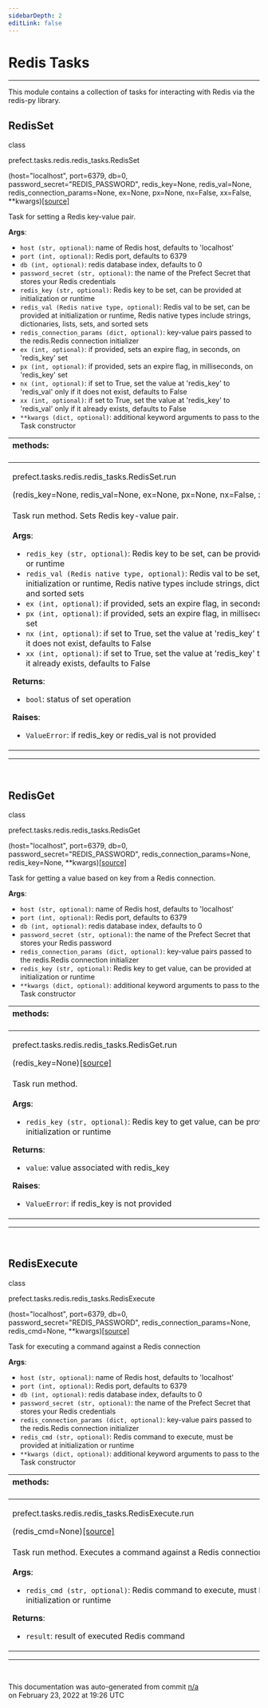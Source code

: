 ```yaml
---
sidebarDepth: 2
editLink: false
---
```

# Redis Tasks
---
This module contains a collection of tasks for interacting with Redis via
the redis-py library.
 ## RedisSet
 <div class='class-sig' id='prefect-tasks-redis-redis-tasks-redisset'><p class="prefect-sig">class </p><p class="prefect-class">prefect.tasks.redis.redis_tasks.RedisSet</p>(host=&quot;localhost&quot;, port=6379, db=0, password_secret=&quot;REDIS_PASSWORD&quot;, redis_key=None, redis_val=None, redis_connection_params=None, ex=None, px=None, nx=False, xx=False, **kwargs)<span class="source"><a href="https://github.com/PrefectHQ/prefect/blob/master/src/prefect/tasks/redis/redis_tasks.py#L8">[source]</a></span></div>

Task for setting a Redis key-value pair.

**Args**:     <ul class="args"><li class="args">`host (str, optional)`: name of Redis host, defaults to 'localhost'     </li><li class="args">`port (int, optional)`: Redis port, defaults to 6379     </li><li class="args">`db (int, optional)`: redis database index, defaults to 0     </li><li class="args">`password_secret (str, optional)`: the name of the Prefect Secret         that stores your Redis credentials     </li><li class="args">`redis_key (str, optional)`: Redis key to be set, can be provided at         initialization or runtime     </li><li class="args">`redis_val (Redis native type, optional)`: Redis val to be set, can be         provided at initialization or runtime, Redis native types include         strings, dictionaries, lists, sets, and sorted sets     </li><li class="args">`redis_connection_params (dict, optional)`: key-value pairs passed to         the redis.Redis connection initializer     </li><li class="args">`ex (int, optional)`: if provided, sets an expire flag, in seconds, on         'redis_key' set     </li><li class="args">`px (int, optional)`: if provided, sets an expire flag, in         milliseconds, on 'redis_key' set     </li><li class="args">`nx (int, optional)`: if set to True, set the value at 'redis_key' to         'redis_val' only if it does not exist, defaults to False     </li><li class="args">`xx (int, optional)`: if set to True, set the value at 'redis_key' to         'redis_val' only if it already exists, defaults to False     </li><li class="args">`**kwargs (dict, optional)`: additional keyword arguments to pass to the         Task constructor</li></ul>

|methods: &nbsp;&nbsp;&nbsp;&nbsp;&nbsp;&nbsp;&nbsp;&nbsp;&nbsp;&nbsp;&nbsp;&nbsp;&nbsp;&nbsp;&nbsp;&nbsp;&nbsp;&nbsp;&nbsp;&nbsp;&nbsp;&nbsp;&nbsp;&nbsp;&nbsp;&nbsp;&nbsp;&nbsp;&nbsp;&nbsp;&nbsp;&nbsp;&nbsp;&nbsp;&nbsp;&nbsp;&nbsp;&nbsp;&nbsp;&nbsp;&nbsp;&nbsp;&nbsp;&nbsp;&nbsp;&nbsp;&nbsp;&nbsp;&nbsp;&nbsp;&nbsp;&nbsp;&nbsp;&nbsp;&nbsp;&nbsp;&nbsp;&nbsp;&nbsp;&nbsp;&nbsp;&nbsp;&nbsp;&nbsp;&nbsp;&nbsp;&nbsp;&nbsp;&nbsp;&nbsp;&nbsp;&nbsp;&nbsp;&nbsp;&nbsp;&nbsp;&nbsp;&nbsp;&nbsp;&nbsp;&nbsp;&nbsp;&nbsp;&nbsp;&nbsp;&nbsp;&nbsp;&nbsp;&nbsp;&nbsp;&nbsp;&nbsp;&nbsp;&nbsp;&nbsp;&nbsp;&nbsp;&nbsp;&nbsp;&nbsp;&nbsp;&nbsp;&nbsp;&nbsp;&nbsp;&nbsp;&nbsp;&nbsp;&nbsp;&nbsp;&nbsp;&nbsp;&nbsp;&nbsp;&nbsp;&nbsp;&nbsp;&nbsp;&nbsp;&nbsp;&nbsp;&nbsp;&nbsp;&nbsp;&nbsp;&nbsp;&nbsp;&nbsp;&nbsp;&nbsp;&nbsp;&nbsp;&nbsp;&nbsp;&nbsp;&nbsp;&nbsp;&nbsp;&nbsp;&nbsp;&nbsp;&nbsp;&nbsp;&nbsp;&nbsp;&nbsp;&nbsp;&nbsp;&nbsp;&nbsp;|
|:----|
 | <div class='method-sig' id='prefect-tasks-redis-redis-tasks-redisset-run'><p class="prefect-class">prefect.tasks.redis.redis_tasks.RedisSet.run</p>(redis_key=None, redis_val=None, ex=None, px=None, nx=False, xx=False)<span class="source"><a href="https://github.com/PrefectHQ/prefect/blob/master/src/prefect/tasks/redis/redis_tasks.py#L66">[source]</a></span></div>
<p class="methods">Task run method. Sets Redis key-value pair.<br><br>**Args**:     <ul class="args"><li class="args">`redis_key (str, optional)`: Redis key to be set, can be provided         at initialization or runtime     </li><li class="args">`redis_val (Redis native type, optional)`: Redis val to be set, can         be provided at initialization or runtime, Redis native types         include strings, dictionaries, lists, sets, and sorted sets     </li><li class="args">`ex (int, optional)`: if provided, sets an expire flag, in seconds,         on 'redis_key' set     </li><li class="args">`px (int, optional)`: if provided, sets an expire flag, in         milliseconds, on 'redis_key' set     </li><li class="args">`nx (int, optional)`: if set to True, set the value at 'redis_key'         to 'redis_val' only if it does not exist, defaults to False     </li><li class="args">`xx (int, optional)`: if set to True, set the value at 'redis_key'         to 'redis_val' only if it already exists, defaults to False</li></ul> **Returns**:     <ul class="args"><li class="args">`bool`: status of set operation</li></ul> **Raises**:     <ul class="args"><li class="args">`ValueError`: if redis_key or redis_val is not provided</li></ul></p>|

---
<br>

 ## RedisGet
 <div class='class-sig' id='prefect-tasks-redis-redis-tasks-redisget'><p class="prefect-sig">class </p><p class="prefect-class">prefect.tasks.redis.redis_tasks.RedisGet</p>(host=&quot;localhost&quot;, port=6379, db=0, password_secret=&quot;REDIS_PASSWORD&quot;, redis_connection_params=None, redis_key=None, **kwargs)<span class="source"><a href="https://github.com/PrefectHQ/prefect/blob/master/src/prefect/tasks/redis/redis_tasks.py#L120">[source]</a></span></div>

Task for getting a value based on key from a Redis connection.

**Args**:     <ul class="args"><li class="args">`host (str, optional)`: name of Redis host, defaults to 'localhost'     </li><li class="args">`port (int, optional)`: Redis port, defaults to 6379     </li><li class="args">`db (int, optional)`: redis database index, defaults to 0     </li><li class="args">`password_secret (str, optional)`: the name of the Prefect Secret         that stores your Redis password     </li><li class="args">`redis_connection_params (dict, optional)`: key-value pairs passed to         the redis.Redis connection initializer     </li><li class="args">`redis_key (str, optional)`: Redis key to get value, can be provided at         initialization or runtime     </li><li class="args">`**kwargs (dict, optional)`: additional keyword arguments to pass to the         Task constructor</li></ul>

|methods: &nbsp;&nbsp;&nbsp;&nbsp;&nbsp;&nbsp;&nbsp;&nbsp;&nbsp;&nbsp;&nbsp;&nbsp;&nbsp;&nbsp;&nbsp;&nbsp;&nbsp;&nbsp;&nbsp;&nbsp;&nbsp;&nbsp;&nbsp;&nbsp;&nbsp;&nbsp;&nbsp;&nbsp;&nbsp;&nbsp;&nbsp;&nbsp;&nbsp;&nbsp;&nbsp;&nbsp;&nbsp;&nbsp;&nbsp;&nbsp;&nbsp;&nbsp;&nbsp;&nbsp;&nbsp;&nbsp;&nbsp;&nbsp;&nbsp;&nbsp;&nbsp;&nbsp;&nbsp;&nbsp;&nbsp;&nbsp;&nbsp;&nbsp;&nbsp;&nbsp;&nbsp;&nbsp;&nbsp;&nbsp;&nbsp;&nbsp;&nbsp;&nbsp;&nbsp;&nbsp;&nbsp;&nbsp;&nbsp;&nbsp;&nbsp;&nbsp;&nbsp;&nbsp;&nbsp;&nbsp;&nbsp;&nbsp;&nbsp;&nbsp;&nbsp;&nbsp;&nbsp;&nbsp;&nbsp;&nbsp;&nbsp;&nbsp;&nbsp;&nbsp;&nbsp;&nbsp;&nbsp;&nbsp;&nbsp;&nbsp;&nbsp;&nbsp;&nbsp;&nbsp;&nbsp;&nbsp;&nbsp;&nbsp;&nbsp;&nbsp;&nbsp;&nbsp;&nbsp;&nbsp;&nbsp;&nbsp;&nbsp;&nbsp;&nbsp;&nbsp;&nbsp;&nbsp;&nbsp;&nbsp;&nbsp;&nbsp;&nbsp;&nbsp;&nbsp;&nbsp;&nbsp;&nbsp;&nbsp;&nbsp;&nbsp;&nbsp;&nbsp;&nbsp;&nbsp;&nbsp;&nbsp;&nbsp;&nbsp;&nbsp;&nbsp;&nbsp;&nbsp;&nbsp;&nbsp;&nbsp;|
|:----|
 | <div class='method-sig' id='prefect-tasks-redis-redis-tasks-redisget-run'><p class="prefect-class">prefect.tasks.redis.redis_tasks.RedisGet.run</p>(redis_key=None)<span class="source"><a href="https://github.com/PrefectHQ/prefect/blob/master/src/prefect/tasks/redis/redis_tasks.py#L157">[source]</a></span></div>
<p class="methods">Task run method.<br><br>**Args**:     <ul class="args"><li class="args">`redis_key (str, optional)`: Redis key to get value, can be         provided at initialization or runtime</li></ul> **Returns**:     <ul class="args"><li class="args">`value`: value associated with redis_key</li></ul> **Raises**:     <ul class="args"><li class="args">`ValueError`: if redis_key is not provided</li></ul></p>|

---
<br>

 ## RedisExecute
 <div class='class-sig' id='prefect-tasks-redis-redis-tasks-redisexecute'><p class="prefect-sig">class </p><p class="prefect-class">prefect.tasks.redis.redis_tasks.RedisExecute</p>(host=&quot;localhost&quot;, port=6379, db=0, password_secret=&quot;REDIS_PASSWORD&quot;, redis_connection_params=None, redis_cmd=None, **kwargs)<span class="source"><a href="https://github.com/PrefectHQ/prefect/blob/master/src/prefect/tasks/redis/redis_tasks.py#L190">[source]</a></span></div>

Task for executing a command against a Redis connection

**Args**:     <ul class="args"><li class="args">`host (str, optional)`: name of Redis host, defaults to 'localhost'     </li><li class="args">`port (int, optional)`: Redis port, defaults to 6379     </li><li class="args">`db (int, optional)`: redis database index, defaults to 0     </li><li class="args">`password_secret (str, optional)`: the name of the Prefect Secret         that stores your Redis credentials     </li><li class="args">`redis_connection_params (dict, optional)`: key-value pairs passed to         the redis.Redis connection initializer     </li><li class="args">`redis_cmd (str, optional)`: Redis command to execute, must be provided         at initialization or runtime     </li><li class="args">`**kwargs (dict, optional)`: additional keyword arguments to pass to the         Task constructor</li></ul>

|methods: &nbsp;&nbsp;&nbsp;&nbsp;&nbsp;&nbsp;&nbsp;&nbsp;&nbsp;&nbsp;&nbsp;&nbsp;&nbsp;&nbsp;&nbsp;&nbsp;&nbsp;&nbsp;&nbsp;&nbsp;&nbsp;&nbsp;&nbsp;&nbsp;&nbsp;&nbsp;&nbsp;&nbsp;&nbsp;&nbsp;&nbsp;&nbsp;&nbsp;&nbsp;&nbsp;&nbsp;&nbsp;&nbsp;&nbsp;&nbsp;&nbsp;&nbsp;&nbsp;&nbsp;&nbsp;&nbsp;&nbsp;&nbsp;&nbsp;&nbsp;&nbsp;&nbsp;&nbsp;&nbsp;&nbsp;&nbsp;&nbsp;&nbsp;&nbsp;&nbsp;&nbsp;&nbsp;&nbsp;&nbsp;&nbsp;&nbsp;&nbsp;&nbsp;&nbsp;&nbsp;&nbsp;&nbsp;&nbsp;&nbsp;&nbsp;&nbsp;&nbsp;&nbsp;&nbsp;&nbsp;&nbsp;&nbsp;&nbsp;&nbsp;&nbsp;&nbsp;&nbsp;&nbsp;&nbsp;&nbsp;&nbsp;&nbsp;&nbsp;&nbsp;&nbsp;&nbsp;&nbsp;&nbsp;&nbsp;&nbsp;&nbsp;&nbsp;&nbsp;&nbsp;&nbsp;&nbsp;&nbsp;&nbsp;&nbsp;&nbsp;&nbsp;&nbsp;&nbsp;&nbsp;&nbsp;&nbsp;&nbsp;&nbsp;&nbsp;&nbsp;&nbsp;&nbsp;&nbsp;&nbsp;&nbsp;&nbsp;&nbsp;&nbsp;&nbsp;&nbsp;&nbsp;&nbsp;&nbsp;&nbsp;&nbsp;&nbsp;&nbsp;&nbsp;&nbsp;&nbsp;&nbsp;&nbsp;&nbsp;&nbsp;&nbsp;&nbsp;&nbsp;&nbsp;&nbsp;&nbsp;|
|:----|
 | <div class='method-sig' id='prefect-tasks-redis-redis-tasks-redisexecute-run'><p class="prefect-class">prefect.tasks.redis.redis_tasks.RedisExecute.run</p>(redis_cmd=None)<span class="source"><a href="https://github.com/PrefectHQ/prefect/blob/master/src/prefect/tasks/redis/redis_tasks.py#L227">[source]</a></span></div>
<p class="methods">Task run method. Executes a command against a Redis connection.<br><br>**Args**:     <ul class="args"><li class="args">`redis_cmd (str, optional)`: Redis command to execute, must be         provided at initialization or runtime</li></ul> **Returns**:     <ul class="args"><li class="args">`result`: result of executed Redis command</li></ul></p>|

---
<br>


<p class="auto-gen">This documentation was auto-generated from commit <a href='https://github.com/PrefectHQ/prefect/commit/n/a'>n/a</a> </br>on February 23, 2022 at 19:26 UTC</p>
